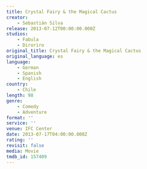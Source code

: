 ```yaml
---
title: Crystal Fairy & the Magical Cactus
creator:
    - Sebastián Silva
release: 2013-07-12T00:00:00.000Z
studios:
    - Fabula
    - Diroriro
original_title: Crystal Fairy & the Magical Cactus
original_language: es
language:
    - German
    - Spanish
    - English
country:
    - Chile
length: 98
genre:
    - Comedy
    - Adventure
format: ''
service: ''
venue: IFC Center
date: 2013-07-17T04:00:00.000Z
rating: ''
revisit: false
media: Movie
tmdb_id: 157409
---
```



